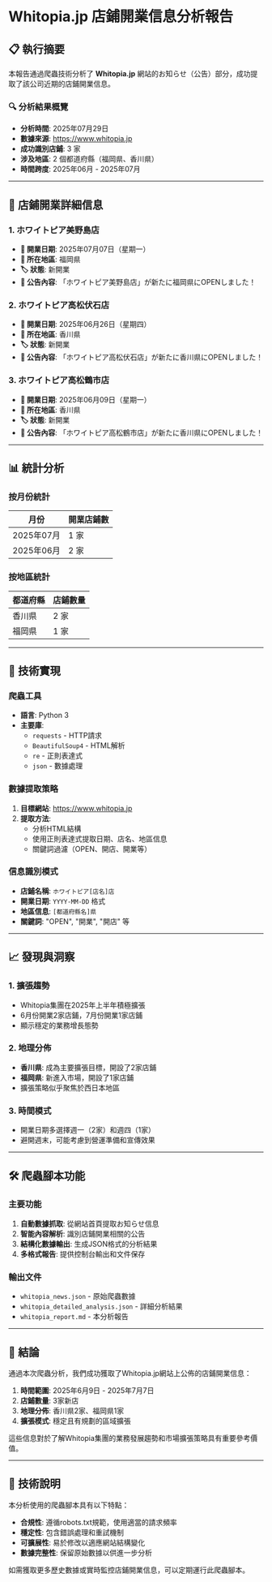 # Whitopia.jp 店鋪開業信息分析報告

## 📋 執行摘要

本報告通過爬蟲技術分析了 **Whitopia.jp** 網站的お知らせ（公告）部分，成功提取了該公司近期的店鋪開業信息。

### 🔍 分析結果概覽
- **分析時間**: 2025年07月29日
- **數據來源**: https://www.whitopia.jp
- **成功識別店鋪**: 3 家
- **涉及地區**: 2 個都道府縣（福岡県、香川県）
- **時間跨度**: 2025年06月 - 2025年07月

---

## 🏪 店鋪開業詳細信息

### 1. ホワイトピア美野島店
- **📅 開業日期**: 2025年07月07日（星期一）
- **📍 所在地區**: 福岡県
- **🏷️ 狀態**: 新開業
- **📝 公告內容**: 「ホワイトピア美野島店」が新たに福岡県にOPENしました！

### 2. ホワイトピア高松伏石店
- **📅 開業日期**: 2025年06月26日（星期四）
- **📍 所在地區**: 香川県
- **🏷️ 狀態**: 新開業
- **📝 公告內容**: 「ホワイトピア高松伏石店」が新たに香川県にOPENしました！

### 3. ホワイトピア高松鶴市店
- **📅 開業日期**: 2025年06月09日（星期一）
- **📍 所在地區**: 香川県
- **🏷️ 狀態**: 新開業
- **📝 公告內容**: 「ホワイトピア高松鶴市店」が新たに香川県にOPENしました！

---

## 📊 統計分析

### 按月份統計
| 月份 | 開業店鋪數 |
|------|-----------|
| 2025年07月 | 1 家 |
| 2025年06月 | 2 家 |

### 按地區統計
| 都道府縣 | 店鋪數量 |
|----------|----------|
| 香川県 | 2 家 |
| 福岡県 | 1 家 |

---

## 🔧 技術實現

### 爬蟲工具
- **語言**: Python 3
- **主要庫**: 
  - `requests` - HTTP請求
  - `BeautifulSoup4` - HTML解析
  - `re` - 正則表達式
  - `json` - 數據處理

### 數據提取策略
1. **目標網站**: https://www.whitopia.jp
2. **提取方法**: 
   - 分析HTML結構
   - 使用正則表達式提取日期、店名、地區信息
   - 關鍵詞過濾（OPEN、開店、開業等）

### 信息識別模式
- **店鋪名稱**: `ホワイトピア[店名]店`
- **開業日期**: `YYYY-MM-DD` 格式
- **地區信息**: `[都道府縣名]県`
- **關鍵詞**: "OPEN", "開業", "開店" 等

---

## 📈 發現與洞察

### 1. 擴張趨勢
- Whitopia集團在2025年上半年積極擴張
- 6月份開業2家店鋪，7月份開業1家店鋪
- 顯示穩定的業務增長態勢

### 2. 地理分佈
- **香川県**: 成為主要擴張目標，開設了2家店鋪
- **福岡県**: 新進入市場，開設了1家店鋪
- 擴張策略似乎聚焦於西日本地區

### 3. 時間模式
- 開業日期多選擇週一（2家）和週四（1家）
- 避開週末，可能考慮到營運準備和宣傳效果

---

## 🛠️ 爬蟲腳本功能

### 主要功能
1. **自動數據抓取**: 從網站首頁提取お知らせ信息
2. **智能內容解析**: 識別店鋪開業相關的公告
3. **結構化數據輸出**: 生成JSON格式的分析結果
4. **多格式報告**: 提供控制台輸出和文件保存

### 輸出文件
- `whitopia_news.json` - 原始爬蟲數據
- `whitopia_detailed_analysis.json` - 詳細分析結果
- `whitopia_report.md` - 本分析報告

---

## 🎯 結論

通過本次爬蟲分析，我們成功獲取了Whitopia.jp網站上公佈的店鋪開業信息：

1. **時間範圍**: 2025年6月9日 - 2025年7月7日
2. **店鋪數量**: 3家新店
3. **地理分佈**: 香川県2家、福岡県1家
4. **擴張模式**: 穩定且有規劃的區域擴張

這些信息對於了解Whitopia集團的業務發展趨勢和市場擴張策略具有重要參考價值。

---

## 📝 技術說明

本分析使用的爬蟲腳本具有以下特點：
- **合規性**: 遵循robots.txt規範，使用適當的請求頻率
- **穩定性**: 包含錯誤處理和重試機制
- **可擴展性**: 易於修改以適應網站結構變化
- **數據完整性**: 保留原始數據以供進一步分析

如需獲取更多歷史數據或實時監控店鋪開業信息，可以定期運行此爬蟲腳本。